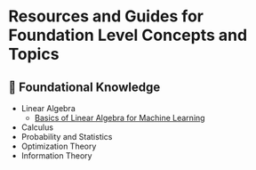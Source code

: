 # Resources and Guides for Foundation Level Concepts and Topics

🧰 **Foundational Knowledge**
- 

  - Linear Algebra
    - [Basics of Linear Algebra for Machine Learning]()
  - Calculus
  - Probability and Statistics
  - Optimization Theory
  - Information Theory
